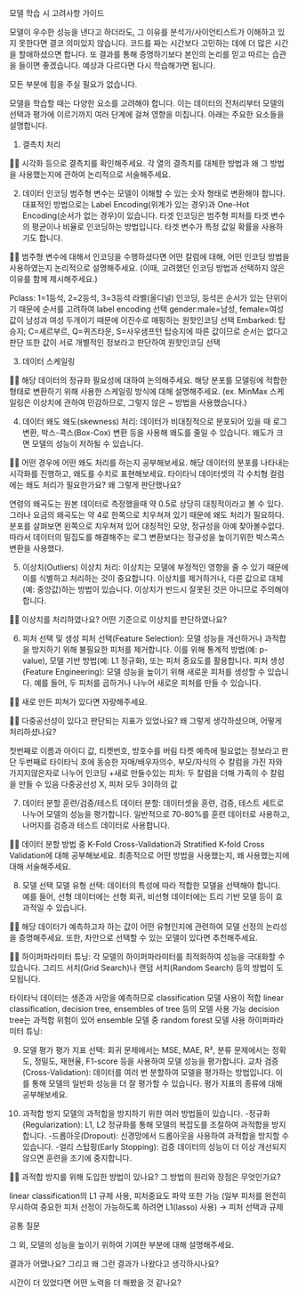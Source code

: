 모델 학습 시 고려사항 가이드

모델이 우수한 성능을 낸다고 하더라도, 그 이유를 분석가/사이언티스트가 이해하고 있지 못한다면 결코 의미있지 않습니다. 코드를 짜는 시간보다 고민하는 데에 더 많은 시간을 할애하셨으면 합니다. 또 결과를 통해 증명하기보다 본인의 논리를 믿고 따르는 습관을 들이면 좋겠습니다. 예상과 다르다면 다시 학습해가면 됩니다.

모든 부분에 힘을 주실 필요가 없습니다.

모델을 학습할 때는 다양한 요소를 고려해야 합니다. 이는 데이터의 전처리부터 모델의 선택과 평가에 이르기까지 여러 단계에 걸쳐 영향을 미칩니다. 아래는 주요한 요소들을 설명합니다.

1. 결측치 처리

🧞‍♀️ 시각화 등으로 결측치를 확인해주세요. 각 열의 결측치를 대체한 방법과 왜 그 방법을 사용했는지에 관하여 논리적으로 서술해주세요.



2. 데이터 인코딩 범주형 변수는 모델이 이해할 수 있는 숫자 형태로 변환해야 합니다. 대표적인 방법으로는 Label Encoding(위계가 있는 경우)과 One-Hot Encoding(순서가 없는 경우)이 있습니다. 
타겟 인코딩은 범주형 피처를 타겟 변수의 평균이나 비율로 인코딩하는 방법입니다. 타겟 변수가 특정 값일 확률을 사용하기도 합니다.

🧞‍♀️ 범주형 변수에 대해서 인코딩을 수행하셨다면 어떤 칼럼에 대해, 어떤 인코딩 방법을 사용하였는지 논리적으로 설명해주세요. (이때, 고려했던 인코딩 방법과 선택하지 않은 이유를 함께 제시해주세요.)

Pclass: 1=1등석, 2=2등석, 3=3등석
라벨(올디널) 인코딩, 등석은 순서가 있는 단위이기 때문에 순서를 고려하여 label encoding 선택
gender:male=남성, female=여성
값이 남성과 여성 두개이기 때문에 이진수로 매핑하는 원핫인코딩 선택
Embarked: 탑승지; C=셰르부르, Q=퀴즈타운, S=사우샘프턴
탑승지에 따른 값이므로 순서는 없다고 판단 또한 값이 서로 개별적인 정보라고 판단하여 원핫인코딩 선택


3. 데이터 스케일링

🧞‍♀️ 해당 데이터의 정규화 필요성에 대하여 논의해주세요. 해당 분포를 모델링에 적합한 형태로 변환하기 위해 사용한 스케일링 방식에 대해 설명해주세요. (ex. MinMax 스케일링은 이상치에 관하여 민감하므로, 그렇지 않은 ~ 방법을 사용했습니다.)



4. 데이터 왜도 왜도(skewness) 처리: 데이터가 비대칭적으로 분포되어 있을 때 로그 변환, 박스-콕스(Box-Cox) 변환 등을 사용해 왜도를 줄일 수 있습니다. 왜도가 크면 모델의 성능이 저하될 수 있습니다.

🧞‍♀️ 어떤 경우에 어떤 왜도 처리를 하는지 공부해보세요. 해당 데이터의 분포를 나타내는 시각화를 진행하고, 왜도를 수치로 표현해보세요. 타이타닉 데이터셋의 각 수치형 컬럼에는 왜도 처리가 필요한가요? 왜 그렇게 판단했나요?

연령의 왜곡도는 원본 데이터로 측정했을때 약 0.5로 상당히 대칭적이라고 볼 수 있다. 
그러나 요금의 왜곡도는 약 4로 한쪽으로 치우쳐져 있기 때문에 왜도 처리가 필요하다. 
분포를 살펴보면 왼쪽으로 치우쳐져 있어 대칭적인 모양, 정규성을 아예 찾아볼수없다. 
따라서 데이터의 밀집도를 해결해주는 로그 변환보다는 정규성을 높이기위한 박스콕스 변환을 사용했다. 


5. 이상치(Outliers) 이상치 처리: 이상치는 모델에 부정적인 영향을 줄 수 있기 때문에 이를 식별하고 처리하는 것이 중요합니다. 이상치를 제거하거나, 다른 값으로 대체(예: 중앙값)하는 방법이 있습니다. 이상치가 반드시 잘못된 것은 아니므로 주의해야 합니다.

🧞‍♀️ 이상치를 처리하였나요? 어떤 기준으로 이상치를 판단하였나요?



6. 피처 선택 및 생성 피처 선택(Feature Selection): 모델 성능을 개선하거나 과적합을 방지하기 위해 불필요한 피처를 제거합니다. 이를 위해 통계적 방법(예: p-value), 모델 기반 방법(예: L1 정규화), 또는 피처 중요도를 활용합니다.
피처 생성(Feature Engineering): 모델 성능을 높이기 위해 새로운 피처를 생성할 수 있습니다. 예를 들어, 두 피처를 곱하거나 나누어 새로운 피처를 만들 수 있습니다.

🧞‍♀️ 새로 만든 피쳐가 있다면 자랑해주세요.

🧞‍♀️ 다중공선성이 있다고 판단되는 지표가 있었나요? 왜 그렇게 생각하셨으며, 어떻게 처리하셨나요?

첫번째로 이름과 아이디 값, 티켓번호, 방호수를 버림 타켓 예측에 필요없는 정보라고 판단
두번째로 타이타닉 호에 동승한 자매/배우자의수, 부모/자식의 수 칼럼을 가진 자와 가지지않은자로 나누어 인코딩
+새로 만들수있는 피처: 두 칼럼을 더해 가족의 수 칼럼을 만들 수 있음
다중공선성 X, 피처 모두 3이하의 값


7. 데이터 분할 훈련/검증/테스트 데이터 분할: 데이터셋을 훈련, 검증, 테스트 세트로 나누어 모델의 성능을 평가합니다. 일반적으로 70-80%를 훈련 데이터로 사용하고, 나머지를 검증과 테스트 데이터로 사용합니다.

🧞‍♀️ 데이터 분할 방법 중 K-Fold Cross-Validation과 Stratified K-fold Cross Validation에 대해 공부해보세요. 최종적으로 어떤 방법을 사용했는지, 왜 사용했는지에 대해 서술해주세요.



8. 모델 선택 모델 유형 선택: 데이터의 특성에 따라 적합한 모델을 선택해야 합니다. 예를 들어, 선형 데이터에는 선형 회귀, 비선형 데이터에는 트리 기반 모델 등이 효과적일 수 있습니다.

🧞‍♀️ 해당 데이터가 예측하고자 하는 값이 어떤 유형인지에 관련하여 모델 선정의 논리성을 증명해주세요. 또한, 차안으로 선택할 수 있는 모델이 있다면 추천해주세요.

🧞‍♀️ 하이퍼파라미터 튜닝: 각 모델의 하이퍼파라미터를 최적화하여 성능을 극대화할 수 있습니다. 그리드 서치(Grid Search)나 랜덤 서치(Random Search) 등의 방법이 도모됩니다.

타이타닉 데이터는 생존과 사망을 예측하므로 classification 모델 사용이 적합
linear classification, decision tree, ensembles of tree 등의 모델 사용 가능
decision tree는 과적합 위험이 있어 ensemble 모델 중 random forest 모델 사용
하이퍼파라미터 튜닝: 


9. 모델 평가 평가 지표 선택: 회귀 문제에서는 MSE, MAE, R², 분류 문제에서는 정확도, 정밀도, 재현율, F1-score 등을 사용하여 모델 성능을 평가합니다. 
교차 검증(Cross-Validation): 데이터를 여러 번 분할하여 모델을 평가하는 방법입니다. 이를 통해 모델의 일반화 성능을 더 잘 평가할 수 있습니다.
평가 지표의 종류에 대해 공부해보세요.



10. 과적합 방지 모델의 과적합을 방지하기 위한 여러 방법들이 있습니다.
-정규화(Regularization): L1, L2 정규화를 통해 모델의 복잡도를 조절하여 과적합을 방지합니다. 
-드롭아웃(Dropout): 신경망에서 드롭아웃을 사용하여 과적합을 방지할 수 있습니다. 
-얼리 스탑핑(Early Stopping): 검증 데이터의 성능이 더 이상 개선되지 않으면 훈련을 조기에 중지합니다.

🧞‍♀️ 과적합 방지를 위해 도입한 방법이 있나요? 그 방법의 원리와 장점은 무엇인가요?

linear classification의 L1 규제 사용, 피처중요도 파악 또한 가능
(일부 피처를 완전히 무시하여 중요한 피처 선정이 가능하도록 하려면 L1(lasso) 사용)
-> 피처 선택과 규제


공통 질문

그 외, 모델의 성능을 높이기 위하여 기여한 부분에 대해 설명해주세요.

결과가 어땠나요? 그리고 왜 그런 결과가 나왔다고 생각하시나요?

시간이 더 있었다면 어떤 노력을 더 해봤을 것 같나요?